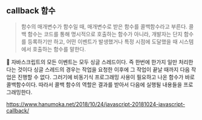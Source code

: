 ## callback 함수
> 함수의 매개변수가 함수일 때, 매개변수로 받은 함수를 콜백함수라고 부른다.
콜백 함수는 코드를 통해 명시적으로 호출하는 함수가 아니라, 개발자는 단지 함수를 등록하기만 하고, 어떤 이벤트가 발생했거나 특정 시점에 도달했을 때 시스템에서 호출하는 함수를 말한다.

📌 자바스크립트의 모든 이벤트는 모두 싱글 스레드이다. 즉 한번에 한가지 일만 처리한다는 것이다 싱글 스레드의 경우는 작업을 요청한 이후에 그 작업이 끝날 때까지 다음 작업은 진행할 수 없다. 
그러기에 비동기식 프로그래밍 사용이 필요하고 나온 함수가 바로 콜백함수이다. 
따라서 콜백 함수의 역할은 결과를 받아서 다음에 실행될 내용들을 프로그래밍한다.

https://www.hanumoka.net/2018/10/24/javascript-20181024-javascript-callback/
